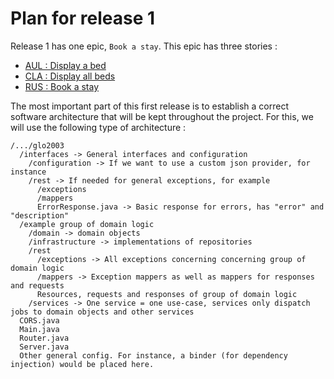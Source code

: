 # Plan for release 1

Release 1 has one epic, `Book a stay`. This epic has three stories : 

 - [AUL : Display a bed](https://hackmd.io/J7kxhchaQJyL9ktkQ-WUwg)
 - [CLA : Display all beds](https://hackmd.io/jJANhBXYQxWw6nPYRVkScQ)
 - [RUS : Book a stay](https://hackmd.io/5J_oZo-bT6elSzxG3IdVEA)

The most important part of this first release is to establish a correct software architecture that will be kept throughout the project. For this, we will use the following type of architecture : 

```
/.../glo2003
  /interfaces -> General interfaces and configuration
    /configuration -> If we want to use a custom json provider, for instance
    /rest -> If needed for general exceptions, for example
      /exceptions
      /mappers
      ErrorResponse.java -> Basic response for errors, has "error" and "description"
  /example group of domain logic
    /domain -> domain objects
    /infrastructure -> implementations of repositories
    /rest
      /exceptions -> All exceptions concerning concerning group of domain logic
      /mappers -> Exception mappers as well as mappers for responses and requests
      Resources, requests and responses of group of domain logic
    /services -> One service = one use-case, services only dispatch jobs to domain objects and other services
  CORS.java
  Main.java
  Router.java
  Server.java
  Other general config. For instance, a binder (for dependency injection) would be placed here.
```
